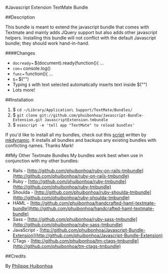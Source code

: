 #Javascript Extension TextMate Bundle

##Description

This bundle is meant to extend the javascript bundle that comes with Textmate and mainly adds JQuery support but also adds other javascript helpers.  Installing this bundle will not conflict with the default Javascript bundle; they should work hand-in-hand.

####Changes
 * <code>docready⇥</code> $(document).ready(function(){ ...
 * <code>con⇥</code> console.log()
 * <code>func⇥</code> function(){ ...
 * <code>$⇥</code> $("")
 * Typing <code>$</code> with text selected automatically inserts text inside $("")
 * Lots more!
 
##Installation

1. $ `cd ~/Library/Application\ Support/TextMate/Bundles/`
2. $ `git clone git://github.com/phuibonhoa/Javascript-Bundle-Extension.git JavascriptExtension.tmbundle`
3. $ `osascript -e 'tell app "TextMate" to reload bundles'`

If you'd like to install all my bundles, check out this [script](http://gist.github.com/443129) written by [mkdynamic](http://github.com/mkdynamic).  It installs all bundles and backups any existing bundles with conflicting names.  Thanks Mark!

##My Other Textmate Bundles
My bundles work best when use in conjunction with my other bundles:

 * Rails - [http://github.com/phuibonhoa/ruby-on-rails-tmbundle](http://github.com/phuibonhoa/ruby-on-rails-tmbundle)
 * Ruby - [http://github.com/phuibonhoa/ruby-tmbundle](http://github.com/phuibonhoa/ruby-tmbundle)
 * Shoulda - [http://github.com/phuibonhoa/ruby-shoulda-tmbundle](http://github.com/phuibonhoa/ruby-shoulda-tmbundle)
 * HAML - [http://github.com/phuibonhoa/handcrafted-haml-textmate-bundle](http://github.com/phuibonhoa/handcrafted-haml-textmate-bundle)
 * Sass - [http://github.com/phuibonhoa/ruby-sass-tmbundle](http://github.com/phuibonhoa/ruby-sass-tmbundle)
 * JavaScript - [http://github.com/phuibonhoa/Javascript-Bundle-Extension](http://github.com/phuibonhoa/Javascript-Bundle-Extension)
 * CTags - [http://github.com/phuibonhoa/tm-ctags-tmbundle](http://github.com/phuibonhoa/tm-ctags-tmbundle)

##Credits

By [Philippe Huibonhoa](http://github.com/phuibonhoa)
